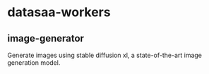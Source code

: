 # datasaa-workers

## image-generator
Generate images using stable diffusion xl, a state-of-the-art image generation model.

